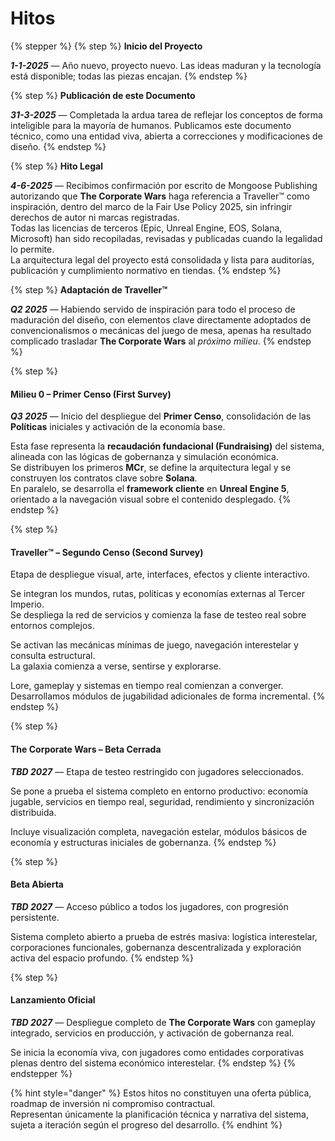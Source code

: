 # Hitos

{% stepper %}
{% step %}
**Inicio del Proyecto**

_**1-1-2025**_ — Año nuevo, proyecto nuevo. Las ideas maduran y la tecnología está disponible; todas las piezas encajan.
{% endstep %}

{% step %}
**Publicación de este Documento**

_**31-3-2025**_ — Completada la ardua tarea de reflejar los conceptos de forma inteligible para la mayoría de humanos.
Publicamos este documento técnico, como una entidad viva, abierta a correcciones y modificaciones de diseño.
{% endstep %}

{% step %}
**Hito Legal**

_**4-6-2025**_ — Recibimos confirmación por escrito de Mongoose Publishing autorizando que **The Corporate Wars** haga referencia a Traveller™ como inspiración, dentro del marco de la Fair Use Policy 2025, sin infringir derechos de autor ni marcas registradas.\
Todas las licencias de terceros (Epic, Unreal Engine, EOS, Solana, Microsoft) han sido recopiladas, revisadas y publicadas cuando la legalidad lo permite.\
La arquitectura legal del proyecto está consolidada y lista para auditorías, publicación y cumplimiento normativo en tiendas.
{% endstep %}

{% step %}
**Adaptación de Traveller™**

_**Q2 2025**_ — Habiendo servido de inspiración para todo el proceso de maduración del diseño, con elementos clave directamente adoptados de convencionalismos o mecánicas del juego de mesa, apenas ha resultado complicado trasladar **The Corporate Wars** al _próximo milieu_.
{% endstep %}

{% step %}
#### **Milieu 0 – Primer Censo (First Survey)**

_**Q3 2025**_ — Inicio del despliegue del **Primer Censo**, consolidación de las **Políticas** iniciales y activación de la economía base.

Esta fase representa la **recaudación fundacional (Fundraising)** del sistema, alineada con las lógicas de gobernanza y simulación económica.\
Se distribuyen los primeros **MCr**, se define la arquitectura legal y se construyen los contratos clave sobre **Solana**.\
En paralelo, se desarrolla el **framework cliente** en **Unreal Engine 5**, orientado a la navegación visual sobre el contenido desplegado.
{% endstep %}

{% step %}
#### **Traveller™ – Segundo Censo (Second Survey)**

Etapa de despliegue visual, arte, interfaces, efectos y cliente interactivo.

Se integran los mundos, rutas, políticas y economías externas al Tercer Imperio.\
Se despliega la red de servicios y comienza la fase de testeo real sobre entornos complejos.

Se activan las mecánicas mínimas de juego, navegación interestelar y consulta estructural.\
La galaxia comienza a verse, sentirse y explorarse.

Lore, gameplay y sistemas en tiempo real comienzan a converger.\
Desarrollamos módulos de jugabilidad adicionales de forma incremental.
{% endstep %}

{% step %}
#### **The Corporate Wars – Beta Cerrada**

_**TBD 2027**_ — Etapa de testeo restringido con jugadores seleccionados.

Se pone a prueba el sistema completo en entorno productivo: economía jugable, servicios en tiempo real, seguridad, rendimiento y sincronización distribuida.

Incluye visualización completa, navegación estelar, módulos básicos de economía y estructuras iniciales de gobernanza.
{% endstep %}

{% step %}
#### **Beta Abierta**

_**TBD 2027**_ — Acceso público a todos los jugadores, con progresión persistente.

Sistema completo abierto a prueba de estrés masiva: logística interestelar, corporaciones funcionales, gobernanza descentralizada y exploración activa del espacio profundo.
{% endstep %}

{% step %}
#### **Lanzamiento Oficial**

_**TBD 2027**_ — Despliegue completo de **The Corporate Wars** con gameplay integrado, servicios en producción, y activación de gobernanza real.

Se inicia la economía viva, con jugadores como entidades corporativas plenas dentro del sistema económico interestelar.
{% endstep %}
{% endstepper %}

{% hint style="danger" %}
Estos hitos no constituyen una oferta pública, roadmap de inversión ni compromiso contractual.\
Representan únicamente la planificación técnica y narrativa del sistema, sujeta a iteración según el progreso del desarrollo.
{% endhint %}
